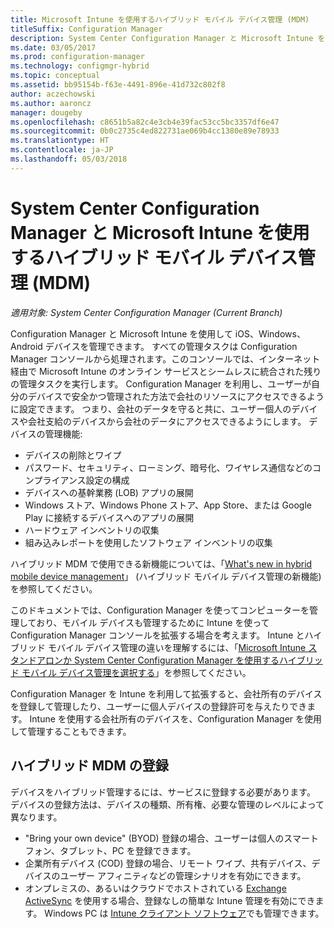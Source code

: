 ```yaml
---
title: Microsoft Intune を使用するハイブリッド モバイル デバイス管理 (MDM)
titleSuffix: Configuration Manager
description: System Center Configuration Manager と Microsoft Intune を使用するハイブリッド モバイル デバイス管理 (MDM) について説明します。
ms.date: 03/05/2017
ms.prod: configuration-manager
ms.technology: configmgr-hybrid
ms.topic: conceptual
ms.assetid: bb95154b-f63e-4491-896e-41d732c802f8
author: aczechowski
ms.author: aaroncz
manager: dougeby
ms.openlocfilehash: c8651b5a82c4e3cb4e39fac53cc5bc3357df6e47
ms.sourcegitcommit: 0b0c2735c4ed822731ae069b4cc1380e89e78933
ms.translationtype: HT
ms.contentlocale: ja-JP
ms.lasthandoff: 05/03/2018
---
```

# <a name="hybrid-mobile-device-management-mdm-with-system-center-configuration-manager-and-microsoft-intune"></a>System Center Configuration Manager と Microsoft Intune を使用するハイブリッド モバイル デバイス管理 (MDM)

*適用対象: System Center Configuration Manager (Current Branch)*


Configuration Manager と Microsoft Intune を使用して iOS、Windows、Android デバイスを管理できます。 すべての管理タスクは Configuration Manager コンソールから処理されます。このコンソールでは、インターネット経由で Microsoft Intune のオンライン サービスとシームレスに統合された残りの管理タスクを実行します。  Configuration Manager を利用し、ユーザーが自分のデバイスで安全かつ管理された方法で会社のリソースにアクセスできるように設定できます。 つまり、会社のデータを守ると共に、ユーザー個人のデバイスや会社支給のデバイスから会社のデータにアクセスできるようにします。 デバイスの管理機能:

-   デバイスの削除とワイプ
-   パスワード、セキュリティ、ローミング、暗号化、ワイヤレス通信などのコンプライアンス設定の構成
-   デバイスへの基幹業務 (LOB) アプリの展開
-   Windows ストア、Windows Phone ストア、App Store、または Google Play に接続するデバイスへのアプリの展開
-   ハードウェア インベントリの収集
-   組み込みレポートを使用したソフトウェア インベントリの収集

ハイブリッド MDM で使用できる新機能については、「[What's new in hybrid mobile device management](../understand/whats-new-in-hybrid-mobile-device-management.md)」 (ハイブリッド モバイル デバイス管理の新機能) を参照してください。

このドキュメントでは、Configuration Manager を使ってコンピューターを管理しており、モバイル デバイスも管理するために Intune を使って Configuration Manager コンソールを拡張する場合を考えます。 Intune とハイブリッド モバイル デバイス管理の違いを理解するには、「[Microsoft Intune スタンドアロンか System Center Configuration Manager を使用するハイブリッド モバイル デバイス管理を選択する](choose-between-standalone-intune-and-hybrid-mobile-device-management.md)」を参照してください。

Configuration Manager を Intune を利用して拡張すると、会社所有のデバイスを登録して管理したり、ユーザーに個人デバイスの登録許可を与えたりできます。 Intune を使用する会社所有のデバイスを、Configuration Manager を使用して管理することもできます。

## <a name="hybrid-mdm-enrollment"></a>ハイブリッド MDM の登録
デバイスをハイブリッド管理するには、サービスに登録する必要があります。 デバイスの登録方法は、デバイスの種類、所有権、必要な管理のレベルによって異なります。
- "Bring your own device" (BYOD) 登録の場合、ユーザーは個人のスマートフォン、タブレット、PC を登録できます。
- 企業所有デバイス (COD) 登録の場合、リモート ワイプ、共有デバイス、デバイスのユーザー アフィニティなどの管理シナリオを有効にできます。
- オンプレミスの、あるいはクラウドでホストされている [Exchange ActiveSync](../plan-design/device-enrollment-methods.md#mobile-device-management-with-exchange-activesync-and-configuration-manager) を使用する場合、登録なしの簡単な Intune 管理を有効にできます。 Windows PC は [Intune クライアント ソフトウェア](/intune/deploy-use/manage-windows-pcs-with-microsoft-intune)でも管理できます。
